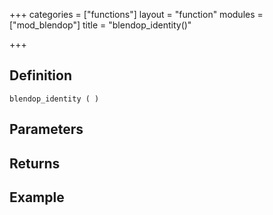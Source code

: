 +++
categories = ["functions"]
layout = "function"
modules = ["mod_blendop"]
title = "blendop_identity()"

+++

## Definition

    blendop_identity ( )

## Parameters

## Returns

## Example
